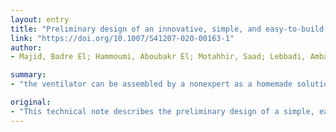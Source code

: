 ```yaml
---
layout: entry
title: "Preliminary design of an innovative, simple, and easy-to-build portable ventilator for COVID-19 patients"
link: "https://doi.org/10.1007/S41207-020-00163-1"
author:
- Majid, Badre El; Hammoumi, Aboubakr El; Motahhir, Saad; Lebbadi, Ambar; Ghzizal, Abdelaziz El

summary:
- "the ventilator can be assembled by a nonexpert as a homemade solution without the need for specific equipment or technology. The system is novel, inexpensive, has a reduced reliance on external power, and is very easy to maintain. It can be used for COVID-19 patients in emergencies and to prevent massive loss of life in resource-poor environments."

original:
- "This technical note describes the preliminary design of a simple, easy-to-use, and easy-to-build ventilator with an unique design that can be used for COVID-19 patients in emergencies and to prevent massive loss of life in resource-poor environments. It can be assembled by a nonexpert as a homemade solution, without the need for specific equipment or technology. The proposed system is novel, inexpensive, has a reduced reliance on external power, and is very easy to maintain."
---
```


